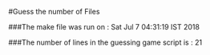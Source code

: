 #Guess the number of Files

###The make file was run on : Sat Jul  7 04:31:19 IST 2018

###The number of lines in the guessing game script is : 21

